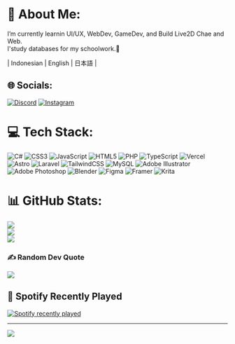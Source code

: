 
# 💫 About Me:
I’m currently learnin UI/UX, WebDev, GameDev, and Build Live2D Chae and Web.<br>
I'study databases for my schoolwork.📝
<br>

<div class="align-center">
  | Indonesian | English | 日本語 |
</div>


## 🌐 Socials:
[![Discord](https://img.shields.io/badge/Discord-%237289DA.svg?logo=discord&logoColor=white)](https://discord.gg/https://discord.gg/weNn4wjH) [![Instagram](https://img.shields.io/badge/Instagram-%23E4405F.svg?logo=Instagram&logoColor=white)](https://instagram.com/Kylaria.cmo3) 

# 💻 Tech Stack:
![C#](https://img.shields.io/badge/c%23-%23239120.svg?style=flat&logo=csharp&logoColor=white) ![CSS3](https://img.shields.io/badge/css3-%231572B6.svg?style=flat&logo=css3&logoColor=white) ![JavaScript](https://img.shields.io/badge/javascript-%23323330.svg?style=flat&logo=javascript&logoColor=%23F7DF1E) ![HTML5](https://img.shields.io/badge/html5-%23E34F26.svg?style=flat&logo=html5&logoColor=white) ![PHP](https://img.shields.io/badge/php-%23777BB4.svg?style=flat&logo=php&logoColor=white) ![TypeScript](https://img.shields.io/badge/typescript-%23007ACC.svg?style=flat&logo=typescript&logoColor=white) ![Vercel](https://img.shields.io/badge/vercel-%23000000.svg?style=flat&logo=vercel&logoColor=white) ![Astro](https://img.shields.io/badge/astro-%232C2052.svg?style=flat&logo=astro&logoColor=white) ![Laravel](https://img.shields.io/badge/laravel-%23FF2D20.svg?style=flat&logo=laravel&logoColor=white) ![TailwindCSS](https://img.shields.io/badge/tailwindcss-%2338B2AC.svg?style=flat&logo=tailwind-css&logoColor=white) ![MySQL](https://img.shields.io/badge/mysql-4479A1.svg?style=flat&logo=mysql&logoColor=white) ![Adobe Illustrator](https://img.shields.io/badge/adobe%20illustrator-%23FF9A00.svg?style=flat&logo=adobe%20illustrator&logoColor=white) ![Adobe Photoshop](https://img.shields.io/badge/adobe%20photoshop-%2331A8FF.svg?style=flat&logo=adobe%20photoshop&logoColor=white) ![Blender](https://img.shields.io/badge/blender-%23F5792A.svg?style=flat&logo=blender&logoColor=white) ![Figma](https://img.shields.io/badge/figma-%23F24E1E.svg?style=flat&logo=figma&logoColor=white) ![Framer](https://img.shields.io/badge/Framer-black?style=flat&logo=framer&logoColor=blue) ![Krita](https://img.shields.io/badge/Krita-203759?style=flat&logo=krita&logoColor=EEF37B)
# 📊 GitHub Stats:
![](https://github-readme-stats.vercel.app/api?username=Kylariaaa&theme=midnight-purple&hide_border=false&include_all_commits=false&count_private=false)<br/>
![](https://github-readme-streak-stats.herokuapp.com/?user=Kylariaaa&theme=midnight-purple&hide_border=false)<br/>
![](https://github-readme-stats.vercel.app/api/top-langs/?username=Kylariaaa&theme=midnight-purple&hide_border=false&include_all_commits=false&count_private=false&layout=compact)

### ✍️ Random Dev Quote
![](https://quotes-github-readme.vercel.app/api?type=vetical&theme=dark)

## 🎼 Spotify Recently Played
  <a href="https://open.spotify.com/user/31h2bsqsqcif4es4vvhk4pl7qjay">
    <img src="https://spotify-recently-played-readme.vercel.app/api?user=31h2bsqsqcif4es4vvhk4pl7qjay&count=5&unique=false" alt="Spotify recently played" />
  </a>    

---
[![](https://visitcount.itsvg.in/api?id=Kylariaaa&icon=9&color=8)](https://visitcount.itsvg.in)

<!-- Proudly created with GPRM ( https://gprm.itsvg.in ) -->
